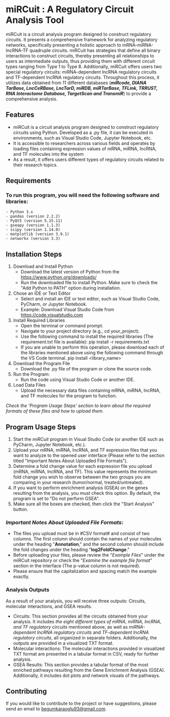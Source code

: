 # miRCuit : A Regulatory Circuit Analysis Tool 

miRCuit is a circuit analysis program designed to construct regulatory circuits. It presents a comprehensive framework for analyzing regulatory networks, specifically presenting a holistic approach to mRNA-miRNA-lncRNA-TF quadruple circuits. miRCuit has strategies that define all binary interactions to construct circuits, thereby presenting all relationships to users as intermediate outputs, thus providing them with different circuit types ranging from Type 1 to Type 8. Additionally, miRCuit offers users two special regulatory circuits: miRNA-dependent lncRNA regulatory circuits and TF-dependent lncRNA regulatory circuits. Throughout this process, it utilizes data obtained from 11 different databases (**_miRcode, DIANA TarBase, LncCeRBase, LncTarD, miRDB, miRTarBase, TFLink, TRRUST, RNA Interactome Database, TargetScan and TransmiR_**) to provide a comprehensive analysis.

## Features
- miRCuit is a circuit analysis program designed to construct regulatory circuits using Python. Developed as a .py file, it can be executed in environments, such as Visual Studio Code, Jupyter Notebook, etc. 
- It is accessible to researchers across various fields and operates by loading files containing expression values of mRNA, miRNA, lncRNA, and TF molecules into the system
- As a result, it offers users different types of regulatory circuits related to their research topics.

## Requirements
### To run this program, you will need the following software and libraries:
    - Python 3.x
    - pandas (version 2.2.2)
    - PyQt5 (version 5.15.11)
    - gseapy (version 1.1.3)
    - scipy (version 1.14.0)
    - matplotlib (version 3.9.1)
    - networkx (version 3.3)

## Installation Steps
1. Download and Install Python
   - Download the latest version of Python from the https://www.python.org/downloads/
   - Run the downloaded file to install Python. Make sure to check the "Add Python to PATH" option during installation.
2. Chose an IDE or Text Editor
   - Select and install an IDE or text editor, such as Visual Studio Code, PyCharm, or Jupyter Notebook.
   - Example: Download Visual Studio Code from https://code.visualstudio.com
3. Install Required Libraries
   - Open the terminal or command prompt.
   - Navigate to your project directory (e.g., cd your_project).
   - Use the following command to install the required libraries (The requirement.txt file is available):
     pip install -r requirements.txt
   - If you are unable to perform this operation, please download each of the libraries mentioned above using the following command through the VS Code terminal.
     pip install <library_name>
4. Download the Program File
   - Download the .py file of the program or clone the source code.
5. Run the Program:
   - Run the code using Visual Studio Code or another IDE.
6. Load Data Files
   - Upload the necessary data files containing mRNA, miRNA, lncRNA, and TF molecules for the program to function.
  
_Check the 'Program Usage Steps' section to learn about the required formats of these files and how to upload them._

## Program Usage Steps
1. Start the _miRCuit_ program in Visual Studio Code (or another IDE such as PyCharm, Jupyter Notebook, etc.).
2. Upload your mRNA, miRNA, lncRNA, and TF expression files that you want to analyze to the opened user interface (Please refer to the section titled "Important Notes About Uploaded File Formats").
3. Determine a fold change value for each expression file you upload (mRNA, miRNA, lncRNA, and TF). This value represents the minimum fold change you wish to observe between the two groups you are comparing in your research (tumor/normal, treated/untreated).
4. If you want to perform enrichment analysis (GSEA) on the genes resulting from the analysis, you must check this option. By default, the program is set to "Do not perform GSEA".
5. Make sure all the boxes are checked, then click the "Start Analysis" button.

### _Important Notes About Uploaded File Formats:_ 
* The files you upload must be in #CSV format# and consist of two columns. The first column should contain the names of your molecules under the heading "**Annotation**," and the second column should include the fold changes under the heading "**log2FoldChange**."
* Before uploading your files, please review the "_Example Files_" under the miRCuit repository or check the "_Examine the example file format_" section in the interface (The p-value column is not required). 
* Please ensure that the capitalization and spacing match the example exactly.

### Analysis Outputs
As a result of your analysis, you will receive three outputs: Circuits, molecular interactions, and GSEA results.
* Circuits: This section provides all the circuits obtained from your analysis. It includes _the eight different types of mRNA, miRNA, lncRNA, and TF regulatory circuits_ mentioned above, as well as _miRNA-dependent lncRNA regulatory circuits_ and _TF-dependent lncRNA regulatory circuits_, all organized in separate folders. Additionally, the outputs are provided in a visualized TXT format.
* Molecular interactions: The molecular interactions provided in visualized TXT format are presented in a tabular format in CSV, ready for further analysis.
* GSEA Results: This section provides a tabular format of the most enriched pathways resulting from the Gene Enrichment Analysis (GSEA). Additionally, it includes dot plots and network visuals of the pathways.

## Contributing
If you would like to contribute to the project or have suggestions, please send an email to begumkaraoglu93@gmail.com.

## 

